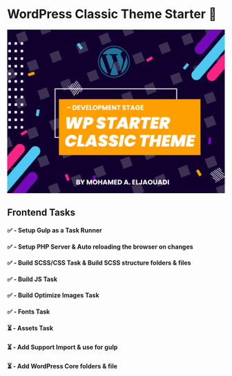 # WordPress Classic Theme Starter 🚀

![Screenshot](https://github.com/Jaouadi7/wordpress_classic_theme_starter/blob/develop/screenshot.png)

## Frontend Tasks

#### ✅ - Setup Gulp as a Task Runner

#### ✅ - Setup PHP Server & Auto reloading the browser on changes

#### ✅ - Build SCSS/CSS Task & Build SCSS structure folders & files

#### ✅ - Build JS Task

#### ✅ - Build Optimize Images Task

#### ✅ - Fonts Task

#### ⏳ - Assets Task

#### ⏳ - Add Support Import & use for gulp

#### ⏳ - Add WordPress Core folders & file
